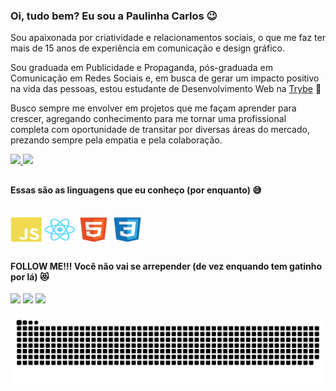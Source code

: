 ### Oi, tudo bem? Eu sou a Paulinha Carlos 😉

Sou apaixonada por criatividade e relacionamentos sociais, o que me faz ter mais de 15 anos de experiência em comunicação e design gráfico.

Sou graduada em Publicidade e Propaganda, pós-graduada em Comunicação em Redes Sociais e, em busca de gerar um impacto positivo na vida das pessoas, estou estudante de Desenvolvimento Web na <a href="https://www.betrybe.com/">Trybe</a> 🚀

Busco sempre me envolver em projetos que me façam aprender para crescer, agregando conhecimento para me tornar uma profissional completa com oportunidade de transitar por diversas áreas do mercado, prezando sempre pela empatia e pela colaboração.

<div>
  <a href="https://github.com/apaulinhacarlos">
  <img height="160em" src="https://github-readme-stats.vercel.app/api?username=apaulinhacarlos&show_icons=true&theme=synthwave&include_all_commits=true&count_private=true"/>
  <img height="160em" src="https://github-readme-stats.vercel.app/api/top-langs/?username=apaulinhacarlos&layout=compact&langs_count=7&theme=synthwave"/>
  </a>
</div>

##

#### Essas são as linguagens que eu conheço (por enquanto) 😅

<div style="display: inline_block"><br>
  <img align="center" alt="paulinha-js" height="40" width="50" src="https://raw.githubusercontent.com/devicons/devicon/master/icons/javascript/javascript-plain.svg">
  <img align="center" alt="paulinha-react" height="40" width="50" src="https://raw.githubusercontent.com/devicons/devicon/master/icons/react/react-original.svg">
  <img align="center" alt="paulinha-HTML" height="40" width="50" src="https://raw.githubusercontent.com/devicons/devicon/master/icons/html5/html5-original.svg">
  <img align="center" alt="paulinha-CSS" height="40" width="50" src="https://raw.githubusercontent.com/devicons/devicon/master/icons/css3/css3-original.svg">
</div>
  
  ##
  
 #### FOLLOW ME!!! Você não vai se arrepender (de vez enquando tem gatinho por lá) 😻  
 <div> 
  <a href="https://www.linkedin.com/in/apaulinhacarlos" target="_blank"><img src="https://img.shields.io/badge/-LinkedIn-%230077B5?style=for-the-badge&logo=linkedin&logoColor=white" target="_blank"></a> 
  <a href="https://instagram.com/apaulinhacarlos" target="_blank"><img src="https://img.shields.io/badge/-Instagram-%23E4405F?style=for-the-badge&logo=instagram&logoColor=white" target="_blank"></a> 
  <a href = "mailto:apaulinhacarlos@gmail.com"><img src="https://img.shields.io/badge/-Gmail-%23333?style=for-the-badge&logo=gmail&logoColor=white" target="_blank"></a>
   
  ![Snake animation](https://github.com/apaulinhacarlos/apaulinhacarlos/blob/output/github-contribution-grid-snake.svg)
 
</div>
